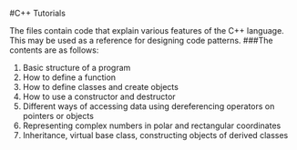 #C++ Tutorials

The files contain code that explain various features of the C++ language. This may be used as a reference for designing code patterns.
###The contents are as follows:
1. Basic structure of a program
2. How to define a function
3. How to define classes and create objects
4. How to use a constructor and destructor
5. Different ways of accessing data using dereferencing operators on pointers or objects
6. Representing complex numbers in polar and rectangular coordinates
7. Inheritance, virtual base class, constructing objects of derived classes
